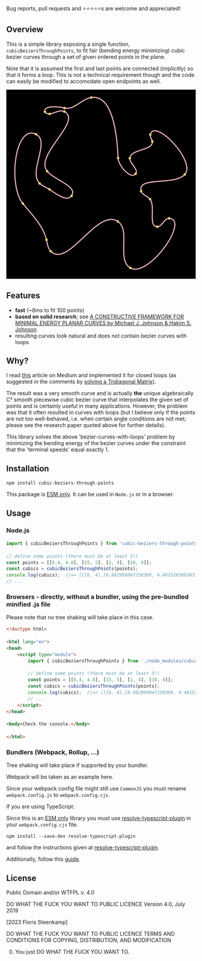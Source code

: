 Bug reports, pull requests and ⭐⭐⭐⭐⭐s are welcome and appreciated!

## Overview

This is a simple library exposing a single function, `cubicBeziersThroughPoints`,
to fit fair (bending energy minimizing) cubic bezier curves through a set of
given ordered points in the plane.

Note that it is assumed the first and last points are connected (implicitly) so
that it forms a loop. This is not a technical requirement though and the code
can easily be modified to accomodate open endpoints as well.

![The pink curves between yellow points are the calculated cubic bezier curves](https://github.com/FlorisSteenkamp/Cubic-Beziers-Through-Points/blob/master/cubic-beziers-through-points.png)


## Features
* **fast** (~8ms to fit 100 points)
* **based on solid research**; see [A CONSTRUCTIVE FRAMEWORK FOR MINIMAL ENERGY PLANAR CURVES by Michael J. Johnson & Hakim S. Johnson](https://www.sciencedirect.com/science/article/abs/pii/S0096300315015490)
* resulting curves look natural and does not contain bezier curves with loops

## Why?
I read [this](https://medium.com/towards-data-science/b%C3%A9zier-interpolation-8033e9a262c2) article on Medium
and implemented it for closed loops (as suggested in the comments by [solving a Tridiagonal Matrix](https://en.wikipedia.org/wiki/Tridiagonal_matrix_algorithm#Method)).

The result was a very smooth curve and is actually **the** unique algebraically C² smooth piecewise cubic bezier curve
that interpolates the given set of points and is certainly useful in many applications. However, the problem was
that it often resulted in curves with loops (but I believe only if the points are not too well-behaved, i.e. when certain angle
conditions are not met; please see the research paper quoted above for further details).

This library solves the above 'bezier-curves-with-loops' problem by minimizing the bending energy of the
bezier curves under the constraint that the 'terminal speeds' equal exactly 1.

## Installation
```cli
npm install cubic-beziers-through-points
```

This package is [ESM only](https://gist.github.com/sindresorhus/a39789f98801d908bbc7ff3ecc99d99c).
It can be used in `Node.js` or in a browser.

## Usage

### Node.js
```js
import { cubicBeziersThroughPoints } from 'cubic-beziers-through-points';

// define some points (there must be at least 3!)
const points = [[6.4, 4.8], [15, 5], [1, 4], [10, 4]];
const cubics = cubicBeziersThroughPoints(points);
console.log(cubics);  //=> [[[6, 4],[8.982969047258369, 4.461526569343107]...]]]
// ...
```

### Browsers - directly, without a bundler, using the pre-bundled minified .js file

Please note that no tree shaking will take place in this case.

```html
<!doctype html>

<html lang="en">
<head>
    <script type="module">
        import { cubicBeziersThroughPoints } from './node_modules/cubic-beziers-through-points/browser/index.min.js';

        // define some points (there must be at least 3!)
        const points = [[6.4, 4.8], [15, 5], [1, 4], [10, 4]];
        const cubics = cubicBeziersThroughPoints(points);
        console.log(cubics);  //=> [[[6, 4],[8.982969047258369, 4.461526569343107]...]]]
        // ...
    </script>
</head>

<body>Check the console.</body>

</html>
```

### Bundlers (Webpack, Rollup, ...)

Tree shaking will take place if supported by your bundler.

Webpack will be taken as an example here. 

Since your webpack config file might still use `CommonJS` you must rename 
`webpack.config.js` to `webpack.config.cjs`.

If you are using TypeScript:

Since this is an [ESM only](https://gist.github.com/sindresorhus/a39789f98801d908bbc7ff3ecc99d99c)
library you must use [resolve-typescript-plugin](https://www.npmjs.com/package/resolve-typescript-plugin) 
in your `webpack.config.cjs` file.

```cli
npm install --save-dev resolve-typescript-plugin
```

and follow the instructions given at [resolve-typescript-plugin](https://www.npmjs.com/package/resolve-typescript-plugin).

Additionally, follow this [guide](https://gist.github.com/sindresorhus/a39789f98801d908bbc7ff3ecc99d99c#how-can-i-make-my-typescript-project-output-esm).


## License
Public Domain and/or WTFPL v. 4.0

DO WHAT THE FUCK YOU WANT TO PUBLIC LICENCE
Version 4.0, July 2019

[2023 Floris Steenkamp]

DO WHAT THE FUCK YOU WANT TO PUBLIC LICENCE
TERMS AND CONDITIONS FOR COPYING, DISTRIBUTION, AND MODIFICATION

0. You just DO WHAT THE FUCK YOU WANT TO.